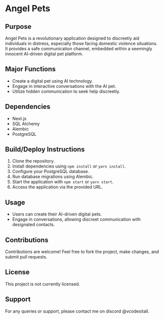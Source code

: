 # Angel Pets

## Purpose
Angel Pets is a revolutionary application designed to discreetly aid individuals in distress, especially those facing domestic violence situations. It provides a safe communication channel, embedded within a seemingly innocent AI-driven digital pet platform.

## Major Functions
- Create a digital pet using AI technology.
- Engage in interactive conversations with the AI pet.
- Utilize hidden communication to seek help discreetly.

## Dependencies
- Next.js
- SQL Alchemy
- Alembic
- PostgreSQL

## Build/Deploy Instructions
1. Clone the repository.
2. Install dependencies using `npm install` or `yarn install`.
3. Configure your PostgreSQL database.
4. Run database migrations using Alembic.
5. Start the application with `npm start` or `yarn start`.
6. Access the application via the provided URL.

## Usage
- Users can create their AI-driven digital pets.
- Engage in conversations, allowing discreet communication with designated contacts.

## Contributions
Contributions are welcome! Feel free to fork the project, make changes, and submit pull requests.

## License
This project is not currently licensed.

## Support
For any queries or support, please contact me on discord @vcodesitall.